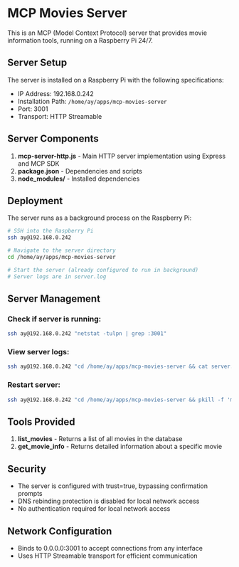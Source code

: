 # MCP Movies Server

This is an MCP (Model Context Protocol) server that provides movie information tools, running on a Raspberry Pi 24/7.

## Server Setup

The server is installed on a Raspberry Pi with the following specifications:
- IP Address: 192.168.0.242
- Installation Path: `/home/ay/apps/mcp-movies-server`
- Port: 3001
- Transport: HTTP Streamable

## Server Components

1. **mcp-server-http.js** - Main HTTP server implementation using Express and MCP SDK
2. **package.json** - Dependencies and scripts
3. **node_modules/** - Installed dependencies

## Deployment

The server runs as a background process on the Raspberry Pi:

```bash
# SSH into the Raspberry Pi
ssh ay@192.168.0.242

# Navigate to the server directory
cd /home/ay/apps/mcp-movies-server

# Start the server (already configured to run in background)
# Server logs are in server.log
```

## Server Management

### Check if server is running:
```bash
ssh ay@192.168.0.242 "netstat -tulpn | grep :3001"
```

### View server logs:
```bash
ssh ay@192.168.0.242 "cd /home/ay/apps/mcp-movies-server && cat server.log"
```

### Restart server:
```bash
ssh ay@192.168.0.242 "cd /home/ay/apps/mcp-movies-server && pkill -f 'mcp-server-http.js' && nohup npm start > server.log 2>&1 &"
```

## Tools Provided

1. **list_movies** - Returns a list of all movies in the database
2. **get_movie_info** - Returns detailed information about a specific movie

## Security

- The server is configured with trust=true, bypassing confirmation prompts
- DNS rebinding protection is disabled for local network access
- No authentication required for local network access

## Network Configuration

- Binds to 0.0.0.0:3001 to accept connections from any interface
- Uses HTTP Streamable transport for efficient communication